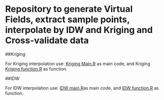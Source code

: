 # Repository to generate Virtual Fields, extract sample points, interpolate by IDW and Kriging and Cross-validate data

##*Kriging*

For Kriging interpolation use: [Kriging Main.R](https://github.com/AgdaLoureiro/Virtual-Fields-and-directional-effects/blob/main/Kriging%20Main.R) as main code, and Kriging [Kriging function.R](https://github.com/AgdaLoureiro/Virtual-Fields-and-directional-effects/blob/main/Kriging%20function.R) as function. 


##*IDW*

For IDW interpolation use: [IDW main.R](https://github.com/AgdaLoureiro/Virtual-Fields-and-directional-effects/blob/main/IDW%20main.R)as main code, and [IDW function.R](https://github.com/AgdaLoureiro/Virtual-Fields-and-directional-effects/blob/main/IDW%20function.R) as function. 
